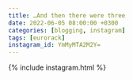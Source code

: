 ```yaml
---
title: …And then there were three
date: 2022-06-05 08:00:00 +0300
categories: [blogging, instagram]
tags: [eurorack]
instagram_id: YmMyMTA2M2Y=
---
```



{% include instagram.html %}